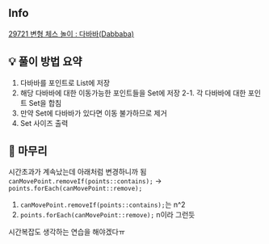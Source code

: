 ## Info
[29721 변형 체스 놀이 : 다바바(Dabbaba)](https://www.acmicpc.net/problem/29721)

## 💡 풀이 방법 요약
1. 다바바를 포인트로 List에 저장
2. 해당 다바바에 대한 이동가능한 포인트들을 Set에 저장
   2-1. 각 다바바에 대한 포인트 Set을 합침
3. 만약 Set에 다바바가 있다면 이동 불가하므로 제거
4. Set 사이즈 출력

## 🙂 마무리
시간초과가 계속났는데 아래처럼 변경하니까 됨
`canMovePoint.removeIf(points::contains);` -> `points.forEach(canMovePoint::remove);`
1. `canMovePoint.removeIf(points::contains);`는 n^2
2. `points.forEach(canMovePoint::remove);` n이라 그런듯

시간복잡도 생각하는 연습을 해야겠다ㅠ
